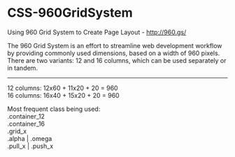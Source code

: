 # CSS-960GridSystem

Using 960 Grid System to Create Page Layout - http://960.gs/  

The 960 Grid System is an effort to streamline web development workflow by providing commonly used dimensions, based on a width of 960 pixels. There are two variants: 12 and 16 columns, which can be used separately or in tandem.  

-----------------------------------------  

12 columns: 12x60 + 11x20 + 20 = 960  
16 columns: 16x40 + 15x20 + 20 = 960  

Most frequent class being used:  
.container_12   
.container_16  
.grid_x  
.alpha | .omega  
.pull_x | .push_x  
